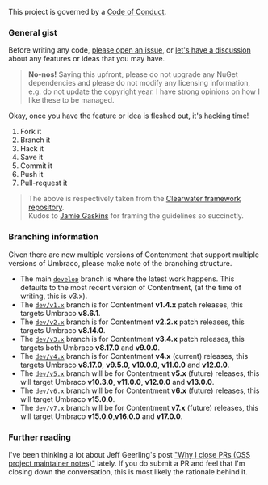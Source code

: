 This project is governed by a [Code of Conduct](CODE_OF_CONDUCT.md).

### General gist

Before writing any code, [please open an issue](https://github.com/leekelleher/umbraco-contentment/issues), or [let's have a discussion](https://github.com/leekelleher/umbraco-contentment/discussions) about any features or ideas that you may have.

> **No-nos!** Saying this upfront, please do not upgrade any NuGet dependencies and please do not modify any licensing information, e.g. do not update the copyright year.
> I have strong opinions on how I like these to be managed.

Okay, once you have the feature or idea is fleshed out, it's hacking time!

1. Fork it
2. Branch it
3. Hack it
4. Save it
5. Commit it
6. Push it
7. Pull-request it

> The above is respectively taken from the [Clearwater framework repository](https://github.com/clearwater-rb/clearwater/blob/master/README.md#contributing).<br>
> Kudos to [Jamie Gaskins](https://github.com/jgaskins) for framing the guidelines so succinctly.


### Branching information

Given there are now multiple versions of Contentment that support multiple versions of Umbraco, please make note of the branching structure.

- The main [`develop`](https://github.com/leekelleher/umbraco-contentment/tree/develop) branch is where the latest work happens. This defaults to the most recent version of Contentment, (at the time of writing, this is v3.x).
- The [`dev/v1.x`](https://github.com/leekelleher/umbraco-contentment/tree/dev/v1.x) branch is for Contentment **v1.4.x** patch releases, this targets Umbraco **v8.6.1**.
- The [`dev/v2.x`](https://github.com/leekelleher/umbraco-contentment/tree/dev/v2.x) branch is for Contentment **v2.2.x** patch releases, this targets Umbraco **v8.14.0**.
- The [`dev/v3.x`](https://github.com/leekelleher/umbraco-contentment/tree/dev/v3.x) branch is for Contentment **v3.4.x** patch releases, this targets both Umbraco **v8.17.0** and **v9.0.0**.
- The [`dev/v4.x`](https://github.com/leekelleher/umbraco-contentment/tree/dev/v4.x) branch is for Contentment **v4.x** (current) releases, this targets Umbraco **v8.17.0**, **v9.5.0**, **v10.0.0**, **v11.0.0** and **v12.0.0**.
- The [`dev/v5.x`](https://github.com/leekelleher/umbraco-contentment/tree/dev/v5.x) branch will be for Contentment **v5.x** (future) releases, this will target Umbraco **v10.3.0**, **v11.0.0**, **v12.0.0** and **v13.0.0**.
- The `dev/v6.x` branch will be for Contentment **v6.x** (future) releases, this will target Umbraco **v15.0.0**.
- The `dev/v7.x` branch will be for Contentment **v7.x** (future) releases, this will target Umbraco **v15.0.0**,**v16.0.0** and **v17.0.0**.


### Further reading

I've been thinking a lot about Jeff Geerling's post ["Why I close PRs (OSS project maintainer notes)"](https://www.jeffgeerling.com/blog/2016/why-i-close-prs-oss-project-maintainer-notes) lately.
If you do submit a PR and feel that I'm closing down the conversation, this is most likely the rationale behind it.

